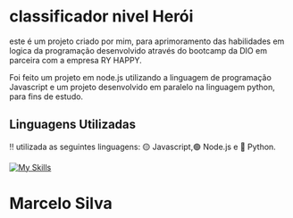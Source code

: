 # classificador nivel Herói

este é um projeto criado por mim, para aprimoramento das habilidades em logica da programação desenvolvido através do bootcamp da DIO em parceira com a empresa RY HAPPY.

Foi feito um projeto em node.js utilizando a linguagem de programação Javascript e um projeto desenvolvido em paralelo na linguagem python, para fins de estudo.

## Linguagens Utilizadas

 :bangbang: utilizada as seguintes linguagens: :yellow_circle: Javascript,:green_circle: Node.js e :large_blue_circle: Python.

[![My Skills](https://skillicons.dev/icons?i=js,nodejs,py)](https://skillicons.dev)

# Marcelo Silva


